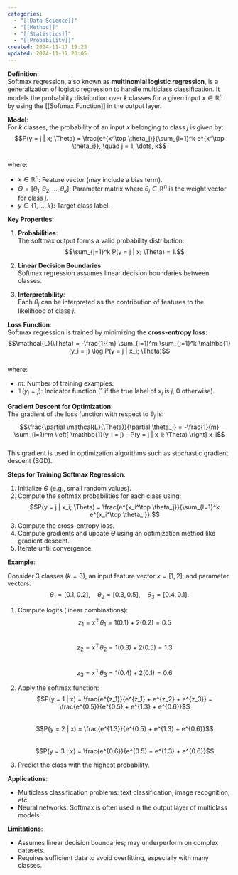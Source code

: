 ```yaml
---
categories:
  - "[[Data Science]]"
  - "[[Method]]"
  - "[[Statistics]]"
  - "[[Probability]]"
created: 2024-11-17 19:23
updated: 2024-11-17 20:05
---
```

**Definition**:  
Softmax regression, also known as **multinomial logistic regression**, is a generalization of logistic regression to handle multiclass classification. It models the probability distribution over $k$ classes for a given input $x \in \mathbb{R}^n$ by using the [[Softmax Function]] in the output layer.  

**Model**:  
For $k$ classes, the probability of an input $x$ belonging to class $j$ is given by:  
$$P(y = j | x; \Theta) = \frac{e^{x^\top \theta_j}}{\sum_{i=1}^k e^{x^\top \theta_i}}, \quad j = 1, \dots, k$$  
where:  
- $x \in \mathbb{R}^n$: Feature vector (may include a bias term).  
- $\Theta = [\theta_1, \theta_2, \dots, \theta_k]$: Parameter matrix where $\theta_j \in \mathbb{R}^n$ is the weight vector for class $j$.  
- $y \in \{1, \dots, k\}$: Target class label.  

**Key Properties**:  
1. **Probabilities**:  
   The softmax output forms a valid probability distribution:  
   $$\sum_{j=1}^k P(y = j | x; \Theta) = 1.$$  

2. **Linear Decision Boundaries**:  
   Softmax regression assumes linear decision boundaries between classes.  

3. **Interpretability**:  
   Each $\theta_j$ can be interpreted as the contribution of features to the likelihood of class $j$.  

**Loss Function**:  
Softmax regression is trained by minimizing the **cross-entropy loss**:  
$$\mathcal{L}(\Theta) = -\frac{1}{m} \sum_{i=1}^m \sum_{j=1}^k \mathbb{1}(y_i = j) \log P(y = j | x_i; \Theta)$$  
where:  
- $m$: Number of training examples.  
- $\mathbb{1}(y_i = j)$: Indicator function (1 if the true label of $x_i$ is $j$, 0 otherwise).  

**Gradient Descent for Optimization**:  
The gradient of the loss function with respect to $\theta_j$ is:  
$$\frac{\partial \mathcal{L}(\Theta)}{\partial \theta_j} = -\frac{1}{m} \sum_{i=1}^m \left[ \mathbb{1}(y_i = j) - P(y = j | x_i; \Theta) \right] x_i$$  
This gradient is used in optimization algorithms such as stochastic gradient descent (SGD).  

**Steps for Training Softmax Regression**:  
1. Initialize $\Theta$ (e.g., small random values).  
2. Compute the softmax probabilities for each class using:  
   $$P(y = j | x_i; \Theta) = \frac{e^{x_i^\top \theta_j}}{\sum_{l=1}^k e^{x_i^\top \theta_l}}.$$  
3. Compute the cross-entropy loss.  
4. Compute gradients and update $\Theta$ using an optimization method like gradient descent.  
5. Iterate until convergence.  

**Example**:  

Consider 3 classes ($k = 3$), an input feature vector $x = [1, 2]$, and parameter vectors:  
$$\theta_1 = [0.1, 0.2], \quad \theta_2 = [0.3, 0.5], \quad \theta_3 = [0.4, 0.1].$$  

1. Compute logits (linear combinations):  
   $$z_1 = x^\top \theta_1 = 1(0.1) + 2(0.2) = 0.5$$  
   $$z_2 = x^\top \theta_2 = 1(0.3) + 2(0.5) = 1.3$$  
   $$z_3 = x^\top \theta_3 = 1(0.4) + 2(0.1) = 0.6$$  

2. Apply the softmax function:  
   $$P(y = 1 | x) = \frac{e^{z_1}}{e^{z_1} + e^{z_2} + e^{z_3}} = \frac{e^{0.5}}{e^{0.5} + e^{1.3} + e^{0.6}}$$  
   $$P(y = 2 | x) = \frac{e^{1.3}}{e^{0.5} + e^{1.3} + e^{0.6}}$$  
   $$P(y = 3 | x) = \frac{e^{0.6}}{e^{0.5} + e^{1.3} + e^{0.6}}$$  

3. Predict the class with the highest probability.  

**Applications**:  
- Multiclass classification problems: text classification, image recognition, etc.  
- Neural networks: Softmax is often used in the output layer of multiclass models.  

**Limitations**:  
- Assumes linear decision boundaries; may underperform on complex datasets.  
- Requires sufficient data to avoid overfitting, especially with many classes.  